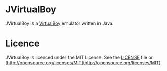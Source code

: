 JVirtualBoy
===========

JVirtualBoy is a [VirtualBoy] emulator written in Java.

# Licence

JVirtualBoy is licenced under the MIT License.
See the [LICENSE](LICENSE) file or [http://opensource.org/licenses/MIT](http://opensource.org/licenses/MIT).

[VirtualBoy]: https://en.wikipedia.org/wiki/Virtual_Boy